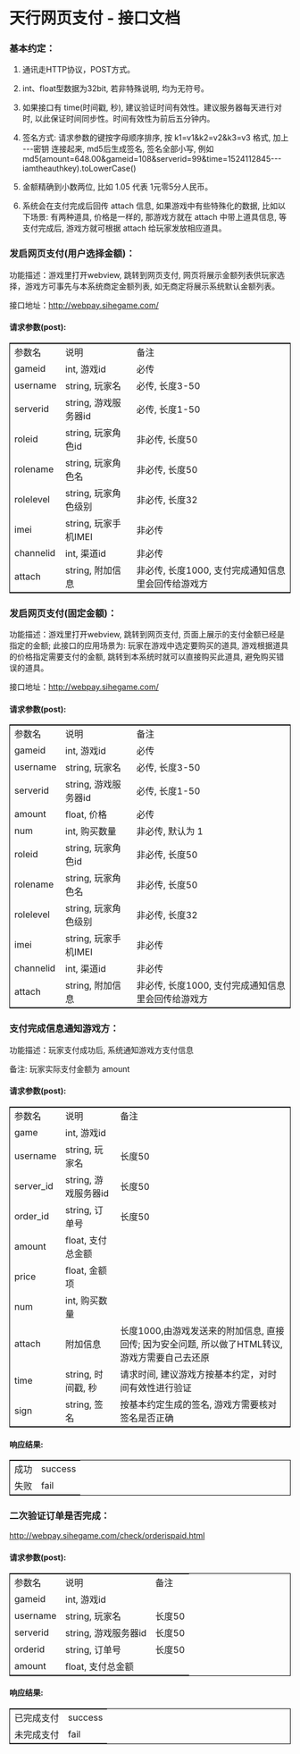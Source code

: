 # 天行网页支付 - 接口文档

### 基本约定：

1. 通讯走HTTP协议，POST方式。

2. int、float型数据为32bit, 若非特殊说明, 均为无符号。

3. 如果接口有 time(时间戳, 秒), 建议验证时间有效性。建议服务器每天进行对时, 以此保证时间同步性。时间有效性为前后五分钟内。 

4. 签名方式: 请求参数的键按字母顺序排序, 按 k1=v1&k2=v2&k3=v3 格式, 加上 ---密钥 连接起来, md5后生成签名, 签名全部小写, 例如 md5(amount=648.00&gameid=108&serverid=99&time=1524112845---iamtheauthkey).toLowerCase()

5. 金额精确到小数两位, 比如 1.05 代表 1元零5分人民币。

6. 系统会在支付完成后回传 attach 信息, 如果游戏中有些特殊化的数据, 比如以下场景: 有两种道具, 价格是一样的, 那游戏方就在 attach 中带上道具信息, 等支付完成后, 游戏方就可根据 attach 给玩家发放相应道具。

### 发启网页支付(用户选择金额)：

功能描述：游戏里打开webview, 跳转到网页支付, 网页将展示金额列表供玩家选择，游戏方可事先与本系统商定金额列表, 如无商定将展示系统默认金额列表。

接口地址：http://webpay.sihegame.com/

#### 请求参数(post):
<table style="border:1px solid #000;">
<tr>
<td>参数名</td>
<td>说明</td>
<td>备注</td>
</tr>
<tr>

<td>gameid</td>
<td>int, 游戏id</td>
<td>必传</td>
</tr>

<td>username</td>
<td>string, 玩家名</td>
<td>必传, 长度3-50</td>
</tr>

<td>serverid</td>
<td>string, 游戏服务器id</td>
<td>必传, 长度1-50</td>
</tr>

<td>roleid</td>
<td>string, 玩家角色id</td>
<td>非必传, 长度50</td>
</tr>

<td>rolename</td>
<td>string, 玩家角色名</td>
<td>非必传, 长度50</td>
</tr>

<td>rolelevel</td>
<td>string, 玩家角色级别</td>
<td>非必传, 长度32</td>
</tr>

<td>imei</td>
<td>string, 玩家手机IMEI</td>
<td>非必传</td>
</tr>

<td>channelid</td>
<td>int, 渠道id</td>
<td>非必传</td>
</tr>

<td>attach</td>
<td>string, 附加信息</td>
<td>非必传, 长度1000, 支付完成通知信息里会回传给游戏方</td>
</tr>
</table>

### 发启网页支付(固定金额)：

功能描述：游戏里打开webview, 跳转到网页支付, 页面上展示的支付金额已经是指定的金额; 此接口的应用场景为: 玩家在游戏中选定要购买的道具, 游戏根据道具的价格指定需要支付的金额, 跳转到本系统时就可以直接购买此道具, 避免购买错误的道具。

接口地址：http://webpay.sihegame.com/

#### 请求参数(post):
<table style="border:1px solid #000;">
<tr>
<td>参数名</td>
<td>说明</td>
<td>备注</td>
</tr>
<tr>

<td>gameid</td>
<td>int, 游戏id</td>
<td>必传</td>
</tr>

<td>username</td>
<td>string, 玩家名</td>
<td>必传, 长度3-50</td>
</tr>

<td>serverid</td>
<td>string, 游戏服务器id</td>
<td>必传, 长度1-50</td>
</tr>

<td>amount</td>
<td>float, 价格</td>
<td>必传</td>
</tr>

<td>num</td>
<td>int, 购买数量</td>
<td>非必传, 默认为 1</td>
</tr>

<td>roleid</td>
<td>string, 玩家角色id</td>
<td>非必传, 长度50</td>
</tr>

<td>rolename</td>
<td>string, 玩家角色名</td>
<td>非必传, 长度50</td>
</tr>

<td>rolelevel</td>
<td>string, 玩家角色级别</td>
<td>非必传, 长度32</td>
</tr>

<td>imei</td>
<td>string, 玩家手机IMEI</td>
<td>非必传</td>
</tr>

<td>channelid</td>
<td>int, 渠道id</td>
<td>非必传</td>
</tr>

<td>attach</td>
<td>string, 附加信息</td>
<td>非必传, 长度1000, 支付完成通知信息里会回传给游戏方</td>
</tr>
</table>

### 支付完成信息通知游戏方：

功能描述：玩家支付成功后, 系统通知游戏方支付信息

备注: 玩家实际支付金额为 amount 

#### 请求参数(post):
<table style="border:1px solid #000;">
<tr>
<td>参数名</td>
<td>说明</td>
<td>备注</td>
</tr>
<tr>

<td>game</td>
<td>int, 游戏id</td>
<td></td>
</tr>

<td>username</td>
<td>string, 玩家名</td>
<td>长度50</td>
</tr>

<td>server_id</td>
<td>string, 游戏服务器id</td>
<td>长度50</td>
</tr>

<td>order_id</td>
<td>string, 订单号</td>
<td>长度50</td>
</tr>

<td>amount</td>
<td>float, 支付总金额</td>
<td></td>
</tr>

<td>price</td>
<td>float, 金额项</td>
<td></td>
</tr>

<td>num</td>
<td>int, 购买数量</td>
<td></td>
</tr>

<td>attach</td>
<td>附加信息</td>
<td>长度1000,由游戏发送来的附加信息, 直接回传; 因为安全问题, 所以做了HTML转议, 游戏方需要自己去还原</td>
</tr>

<td>time</td>
<td>string, 时间戳, 秒</td>
<td>请求时间, 建议游戏方按基本约定，对时间有效性进行验证</td>
</tr>

<td>sign</td>
<td>string, 签名</td>
<td>按基本约定生成的签名, 游戏方需要核对签名是否正确</td>
</tr>
</table>

#### 响应结果:
<table style="border:1px solid #000;">
<tr>
<td>成功</td>
<td>success</td>
</tr>
<tr>
<td>失败</td>
<td>fail</td>
</tr>
</table>

### 二次验证订单是否完成：
http://webpay.sihegame.com/check/orderispaid.html

#### 请求参数(post):
<table style="border:1px solid #000;">
<tr>
<td>参数名</td>
<td>说明</td>
<td>备注</td>
</tr>
<tr>

<td>gameid</td>
<td>int, 游戏id</td>
<td></td>
</tr>

<td>username</td>
<td>string, 玩家名</td>
<td>长度50</td>
</tr>

<td>serverid</td>
<td>string, 游戏服务器id</td>
<td>长度50</td>
</tr>

<td>orderid</td>
<td>string, 订单号</td>
<td>长度50</td>
</tr>

<td>amount</td>
<td>float, 支付总金额</td>
<td></td>
</tr>
</table>

#### 响应结果:
<table style="border:1px solid #000;">
<tr>
<td>已完成支付</td>
<td>success</td>
</tr>
<tr>
<td>未完成支付</td>
<td>fail</td>
</tr>
</table>
